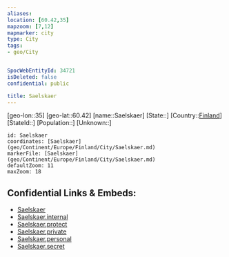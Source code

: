```yaml
---
aliases: 
location: [60.42,35]
mapzoom: [7,12] 
mapmarker: city 
type: City
tags:
- geo/City


SpocWebEntityId: 34721
isDeleted: false
confidential: public

title: Saelskaer
---
```

[geo-lon::35]
[geo-lat::60.42]
[name::Saelskaer]
[State::]
[Country::[Finland](geo/Continent/Europe/Finland.md)]
[StateId::]
[Population::]
[Unknown::]


```leaflet
id: Saelskaer
coordinates: [Saelskaer](geo/Continent/Europe/Finland/City/Saelskaer.md)
markerFile: [Saelskaer](geo/Continent/Europe/Finland/City/Saelskaer.md)
defaultZoom: 11 
maxZoom: 18
```


## Confidential Links & Embeds: 
- [Saelskaer](../../../../../../_public/geo/Continent/Europe/Finland/City/Saelskaer.md) 
- [Saelskaer.internal](../../../../../../_internal/geo/Continent/Europe/Finland/City/Saelskaer.internal.md) 
- [Saelskaer.protect](../../../../../../_protect/geo/Continent/Europe/Finland/City/Saelskaer.protect.md) 
- [Saelskaer.private](../../../../../../_private/geo/Continent/Europe/Finland/City/Saelskaer.private.md) 
- [Saelskaer.personal](../../../../../../_personal/geo/Continent/Europe/Finland/City/Saelskaer.personal.md) 
- [Saelskaer.secret](../../../../../../_secret/geo/Continent/Europe/Finland/City/Saelskaer.secret.md) 
